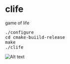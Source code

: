 # clife
game of life
<pre>
./configure
cd cmake-buiild-release
make
./clife
</pre>
![Alt text](./sample.jpg?raw=true)
